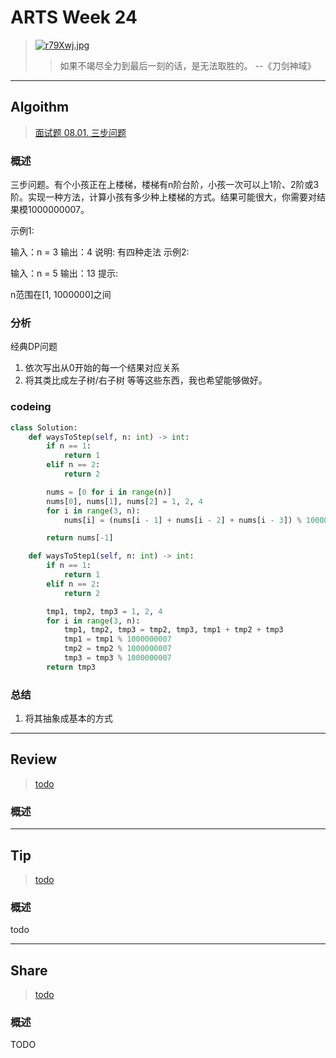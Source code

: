 # ARTS Week 24

> [![r79Xwj.jpg](https://s3.ax1x.com/2020/12/28/r79Xwj.jpg)](https://imgchr.com/i/r79Xwj)
>> 如果不竭尽全力到最后一刻的话，是无法取胜的。 --《刀剑神域》

***

## Algoithm

> [面试题 08.01. 三步问题](https://leetcode-cn.com/problems/three-steps-problem-lcci/submissions/)

### 概述

三步问题。有个小孩正在上楼梯，楼梯有n阶台阶，小孩一次可以上1阶、2阶或3阶。实现一种方法，计算小孩有多少种上楼梯的方式。结果可能很大，你需要对结果模1000000007。

示例1:

输入：n = 3 输出：4 说明: 有四种走法 示例2:

输入：n = 5 输出：13 提示:

n范围在[1, 1000000]之间

### 分析

经典DP问题

1. 依次写出从0开始的每一个结果对应关系
2. 将其类比成左子树/右子树 等等这些东西，我也希望能够做好。

### codeing

```python
class Solution:
    def waysToStep(self, n: int) -> int:
        if n == 1:
            return 1
        elif n == 2:
            return 2

        nums = [0 for i in range(n)]
        nums[0], nums[1], nums[2] = 1, 2, 4
        for i in range(3, n):
            nums[i] = (nums[i - 1] + nums[i - 2] + nums[i - 3]) % 1000000007

        return nums[-1]

    def waysToStep1(self, n: int) -> int:
        if n == 1:
            return 1
        elif n == 2:
            return 2

        tmp1, tmp2, tmp3 = 1, 2, 4
        for i in range(3, n):
            tmp1, tmp2, tmp3 = tmp2, tmp3, tmp1 + tmp2 + tmp3
            tmp1 = tmp1 % 1000000007
            tmp2 = tmp2 % 1000000007
            tmp3 = tmp3 % 1000000007
        return tmp3

```

### 总结

1. 将其抽象成基本的方式

***

## Review

> [todo](todo)

### 概述

***

## Tip

> [todo](todo)

### 概述

todo

***

## Share

> [todo](todo)

### 概述

TODO
